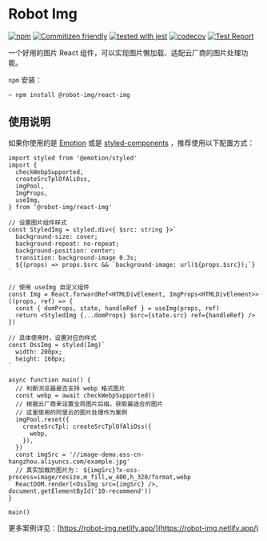 # Robot Img

[![npm](https://img.shields.io/npm/v/@robot-img/react-img)](https://www.npmjs.com/package/@robot-img/react-img)
[![Commitizen friendly](https://img.shields.io/badge/commitizen-friendly-brightgreen.svg)](http://commitizen.github.io/cz-cli/)
[![tested with jest](https://img.shields.io/badge/tested_with-jest-99424f.svg)](https://github.com/facebook/jest)
[![codecov](https://codecov.io/gh/ykan/robot-img/branch/main/graph/badge.svg?token=16W86248CN)](https://codecov.io/gh/ykan/robot-img)
[![Test Report](https://github.com/ykan/robot-img/actions/workflows/ci.yml/badge.svg)](https://github.com/ykan/robot-img/actions/workflows/ci.yml)

一个好用的图片 React 组件，可以实现图片懒加载、适配云厂商的图片处理功能。

`npm` 安装：

```bash
~ npm install @robot-img/react-img
```
## 使用说明

如果你使用的是 [Emotion](https://emotion.sh/docs/introduction) 或是 [styled-components](https://styled-components.com/) ，推荐使用以下配置方式：

```tsx
import styled from '@emotion/styled'
import {
  checkWebpSupported,
  createSrcTplOfAliOss,
  imgPool,
  ImgProps,
  useImg,
} from '@robot-img/react-img'

// 设置图片组件样式
const StyledImg = styled.div<{ $src: string }>`
  background-size: cover;
  background-repeat: no-repeat;
  background-position: center;
  transition: background-image 0.3s;
  ${(props) => props.$src && `background-image: url(${props.$src});`}
`

// 使用 useImg 自定义组件
const Img = React.forwardRef<HTMLDivElement, ImgProps<HTMLDivElement>>((props, ref) => {
  const { domProps, state, handleRef } = useImg(props, ref)
  return <StyledImg {...domProps} $src={state.src} ref={handleRef} />
})

// 具体使用时，设置对应的样式
const OssImg = styled(Img)`
  width: 200px;
  height: 160px;
`

async function main() {
  // 判断浏览器是否支持 webp 格式图片
  const webp = await checkWebpSupported()
  // 根据云厂商来设置全局图片后缀，获取最适合的图片
  // 这里使用的阿里云的图片处理作为案例
  imgPool.reset({
    createSrcTpl: createSrcTplOfAliOss({
      webp,
    }),
  })
  const imgSrc = '//image-demo.oss-cn-hangzhou.aliyuncs.com/example.jpg'
  // 真实加载的图片为： ${imgSrc}?x-oss-process=image/resize,m_fill,w_400,h_320/format,webp
  ReactDOM.render(<OssImg src={imgSrc} />, document.getElementById('10-recommend'))
}

main()
```

更多案例详见：[https://robot-img.netlify.app/](https://robot-img.netlify.app/)
